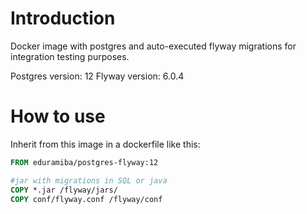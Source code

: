 # Introduction

Docker image with postgres and auto-executed flyway migrations for integration testing purposes.

Postgres version: 12
Flyway version: 6.0.4

# How to use

Inherit from this image in a dockerfile like this:

```Dockerfile
FROM eduramiba/postgres-flyway:12

#jar with migrations in SQL or java
COPY *.jar /flyway/jars/
COPY conf/flyway.conf /flyway/conf
```
